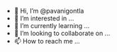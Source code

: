 - 👋 Hi, I’m @pavanigontla
- 👀 I’m interested in ...
- 🌱 I’m currently learning ...
- 💞️ I’m looking to collaborate on ...
- 📫 How to reach me ...

<!---
pavanigontla/pavanigontla is a ✨ special ✨ repository because its `README.md` (this file) appears on your GitHub profile.
You can click the Preview link to take a look at your changes.
--->
